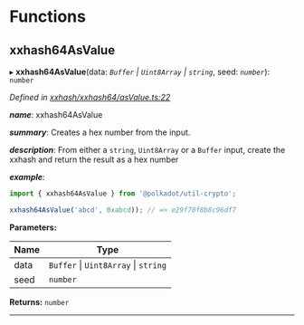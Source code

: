 

# Functions

<a id="xxhash64asvalue"></a>

##  xxhash64AsValue

▸ **xxhash64AsValue**(data: *`Buffer` \| `Uint8Array` \| `string`*, seed: *`number`*): `number`

*Defined in [xxhash/xxhash64/asValue.ts:22](https://github.com/polkadot-js/common/blob/614a9b0/packages/util-crypto/src/xxhash/xxhash64/asValue.ts#L22)*

*__name__*: xxhash64AsValue

*__summary__*: Creates a hex number from the input.

*__description__*: From either a `string`, `Uint8Array` or a `Buffer` input, create the xxhash and return the result as a hex number

*__example__*:   

```javascript
import { xxhash64AsValue } from '@polkadot/util-crypto';

xxhash64AsValue('abcd', 0xabcd)); // => e29f70f8b8c96df7
```

**Parameters:**

| Name | Type |
| ------ | ------ |
| data | `Buffer` \| `Uint8Array` \| `string` |
| seed | `number` |

**Returns:** `number`

___

